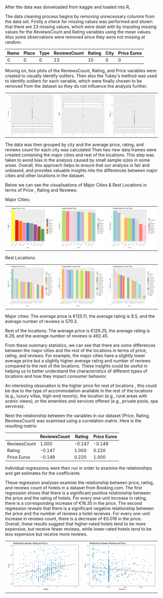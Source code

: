 After the data was donwloaded from kaggle and loaded into R,

The data cleaning process begins by removing unnecessary columns from the data set. 
Firstly a check for missing values was performed and shown that there are 23 missing values, which were dealt with by imputing missing values for the ReviewsCount and Rating variables using the mean values. Also some  observations were removed since they were not missing at random.



| Name | Place | Type | ReviewsCount | Rating | City | Price Euros |
|------|-------|------|--------------|--------|------|-------------|
| 0 | 0 | 0 | 13 | 10 | 0 | 0 |


Moving on, box plots of the ReviewsCount, Rating, and Price variables were created  to  visually identify outliers.  Then also the Tukey's method was used to identify outliers for each variable, which were finally chosen to be removed from the dataset so they do not influence the analysis further.



<table>
  <tr>
    <td>
      <img src="https://github.com/panayiotissss/Booking.com/blob/c78a68afa5b9657b964179e839bd0fdc6feecb4a/vizualizations/Price.png" alt="Price" width="400"/>
    </td>
    <td>
      <img src="https://github.com/panayiotissss/Booking.com/blob/c78a68afa5b9657b964179e839bd0fdc6feecb4a/vizualizations/Rating.png" alt="Rating" width="400"/>
    </td>
    <td>
      <img src="https://github.com/panayiotissss/Booking.com/blob/c78a68afa5b9657b964179e839bd0fdc6feecb4a/vizualizations/Reviewscount.png" alt="Reviews Count" width="400"/>
    </td>
  </tr>
</table>



The data was then grouped by city and the average price, rating, and reviews count for each city was calculated
Then two new data frames were  created containing   the major cities and rest of the locations. This step was taken to avoid bias in the analysis caused by small sample sizes in some areas. Overall, this approach helps to ensure that our analysis is fair and unbiased, and provides valuable insights into the differences between major cities and other locations in the dataset.

Below we can see the visualisations of Major Cities & Rest Locations in terms of Price , Rating and Reviews:

Major Cities: 
<table>
  <tr>
    <td>
      <img src= https://github.com/panayiotissss/Booking.com/blob/db2d387eb1fbe6b97c7c2fab22167bc606b898dd/vizualizations/average%20price%20major.png alt="Price" width="400"/>
    </td>
    <td>
      <img src=https://github.com/panayiotissss/Booking.com/blob/db2d387eb1fbe6b97c7c2fab22167bc606b898dd/vizualizations/Ratingmajor.png alt="Rating" width="400"/>
    </td>
    <td>
      <img src=https://github.com/panayiotissss/Booking.com/blob/db2d387eb1fbe6b97c7c2fab22167bc606b898dd/vizualizations/reviews%20major.png alt="Reviews Count" width="400"/>
    </td>
  </tr>
</table>

Rest Locations:

<table>
  <tr>
    <td>
      <img src= https://github.com/panayiotissss/Booking.com/blob/6eec2c135de6d5284276bd0d0d1f59aac6f7dd8b/vizualizations/price%20rest.png alt="Price" width="400"/>
    </td>
    <td>
      <img src=https://github.com/panayiotissss/Booking.com/blob/6eec2c135de6d5284276bd0d0d1f59aac6f7dd8b/vizualizations/rating%20rest.png alt="Rating" width="400"/>
    </td>
    <td>
      <img src=https://github.com/panayiotissss/Booking.com/blob/6eec2c135de6d5284276bd0d0d1f59aac6f7dd8b/vizualizations/Revies%20rest.png alt="Reviews Count" width="400"/>
    </td>
  </tr>
</table>


Major cities: The average price is €125.11, the average rating is 8.5, and the average number of reviews is 570.3.

Rest of the locations: The average price is €129.25, the average rating is 8.29, and the average number of reviews is 492.45.

From these summary statistics, we can see that there are some differences between the major cities and the rest of the locations in terms of price, rating, and reviews. For example, the major cities have a slightly lower average price but a slightly higher average rating and number of reviews compared to the rest of the locations. These insights could be useful in helping us to better understand the characteristics of different types of locations and how they impact consumer behavior.

An interesting obsevation is the higher price for rest of locations , this could be due to the type of accommodation available in the rest of the locations (e.g., luxury villas, high-end resorts), the location (e.g., rural areas with scenic views), or the amenities and services offered (e.g., private pools, spa services).


Next the relationship between the variables in our dataset (Price, Rating, ReviewsCount) was examined using a correlation matrix. Here is the resulting matrix:

|              | ReviewsCount | Rating | Price Euros |
|--------------|--------------|--------|-------------|
| ReviewsCount | 1.000        | -0.147 | -0.149      |
| Rating       | -0.147       | 1.000  | 0.220       |
| Price Euros  | -0.149       | 0.220  | 1.000       |


Individual regressions were then run in order to examine the relationships and get estimates for the coefficients

These regression analyses examine the relationship between price, rating, and reviews count of hotels in a dataset from Booking.com. The first regression shows that there is a significant positive relationship between the price and the rating of hotels. For every one-unit increase in rating, there is a corresponding increase of €16.35 in the price. The second regression reveals that there is a significant negative relationship between the price and the number of reviews a hotel receives. For every one-unit increase in reviews count, there is a decrease of €0.016 in the price. Overall, these results suggest that higher-rated hotels tend to be more expensive, but receive fewer reviews, while lower-rated hotels tend to be less expensive but receive more reviews.

<table>
  <tr>
    <td>
      <img src= https://github.com/panayiotissss/Booking.com/blob/7bfee01cf4cda6eab28da198c58a1c04f8539fe6/vizualizations/rating%20and%20price%20reg.png alt="Price" width="400"/>
    </td>
    <td>
      <img src=https://github.com/panayiotissss/Booking.com/blob/7bfee01cf4cda6eab28da198c58a1c04f8539fe6/vizualizations/revies%20and%20price%20reg.png alt="Rating" width="400"/>
    </td>
    </td>
  </tr>
</table>


